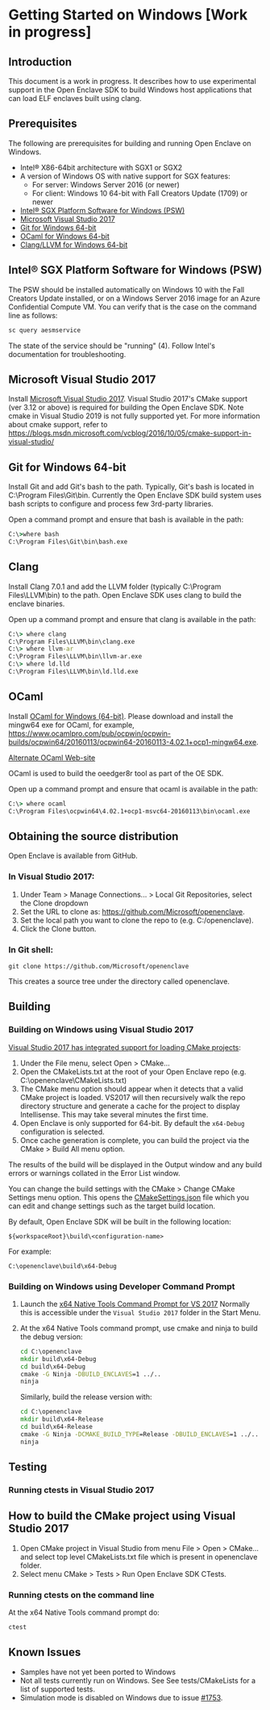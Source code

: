 Getting Started on Windows [Work in progress]
=========================================

Introduction
------------

This document is a work in progress. It describes how to use experimental
support in the Open Enclave SDK to build Windows host applications that can
load ELF enclaves built using clang.

Prerequisites
-------------

The following are prerequisites for building and running Open Enclave on
Windows.

- Intel® X86-64bit architecture with SGX1 or SGX2
- A version of Windows OS with native support for SGX features:
   - For server: Windows Server 2016 (or newer)
   - For client: Windows 10 64-bit with Fall Creators Update (1709) or newer
- [Intel® SGX Platform Software for Windows (PSW)](
  https://software.intel.com/sites/default/files/managed/0f/c8/Intel-SGX-PSW-Release-Notes-for-Windows-OS.pdf)
- [Microsoft Visual Studio 2017](https://visualstudio.microsoft.com/vs/older-downloads/)
- [Git for Windows 64-bit](https://git-scm.com/download/win)
- [OCaml for Windows 64-bit](https://www.ocamlpro.com/pub/ocpwin/ocpwin-builds/ocpwin64/20160113/)
- [Clang/LLVM for Windows 64-bit](http://releases.llvm.org/7.0.1/LLVM-7.0.1-win64.exe)

Intel® SGX Platform Software for Windows (PSW)
---------------------------------

The PSW should be installed automatically on Windows 10 with the Fall Creators
Update installed, or on a Windows Server 2016 image for an Azure Confidential
Compute VM. You can verify that is the case on the command line as follows:

```cmd
sc query aesmservice
```

The state of the service should be "running" (4). Follow Intel's documentation for troubleshooting.

Microsoft Visual Studio 2017
---------------------------------
Install [Microsoft Visual Studio 2017](https://visualstudio.microsoft.com/vs/older-downloads/).
Visual Studio 2017's CMake support (ver 3.12 or above) is required for building the Open Enclave SDK.
Note cmake in Visual Studio 2019 is not fully supported yet.
For more information about cmake support, refer to
https://blogs.msdn.microsoft.com/vcblog/2016/10/05/cmake-support-in-visual-studio/


Git for Windows 64-bit
---------------------------------
Install Git and add Git's bash to the path.
Typically, Git's bash is located in C:\Program Files\Git\bin.
Currently the Open Enclave SDK build system uses bash scripts to configure
and process few 3rd-party libraries.

Open a command prompt and ensure that bash is available in the path:
```cmd
C:\>where bash
C:\Program Files\Git\bin\bash.exe
```

Clang
---------------------------------
Install Clang 7.0.1 and add the LLVM folder (typically C:\Program Files\LLVM\bin)
to the path. Open Enclave SDK uses clang to build the enclave binaries.

Open up a command prompt and ensure that clang is available in the path:
```cmd
C:\> where clang
C:\Program Files\LLVM\bin\clang.exe
C:\> where llvm-ar
C:\Program Files\LLVM\bin\llvm-ar.exe
C:\> where ld.lld
C:\Program Files\LLVM\bin\ld.lld.exe
```

OCaml
---------------------------------
Install [OCaml for Windows (64-bit)](https://www.ocamlpro.com/pub/ocpwin/ocpwin-builds/ocpwin64/20160113/).
Please download and install the mingw64 exe for OCaml, for example, https://www.ocamlpro.com/pub/ocpwin/ocpwin-builds/ocpwin64/20160113/ocpwin64-20160113-4.02.1+ocp1-mingw64.exe.

[Alternate OCaml Web-site](https://fdopen.github.io/opam-repository-mingw/installation/)

OCaml is used to build the oeedger8r tool as part of the OE SDK.

Open up a command prompt and ensure that ocaml is available in the path:
```cmd
C:\> where ocaml
C:\Program Files\ocpwin64\4.02.1+ocp1-msvc64-20160113\bin\ocaml.exe
```

Obtaining the source distribution
---------------------------------

Open Enclave is available from GitHub.

### In Visual Studio 2017:
1. Under Team > Manage Connections... > Local Git Repositories, select the Clone
   dropdown
2. Set the URL to clone as: https://github.com/Microsoft/openenclave.
3. Set the local path you want to clone the repo to (e.g. C:/openenclave).
4. Click the Clone button.

### In Git shell:
```
git clone https://github.com/Microsoft/openenclave
```

This creates a source tree under the directory called openenclave.

Building
--------

### Building on Windows using Visual Studio 2017
[Visual Studio 2017 has integrated support for loading CMake projects](
https://blogs.msdn.microsoft.com/vcblog/2016/10/05/cmake-support-in-visual-studio/):

1. Under the File menu, select Open > CMake...
2. Open the CMakeLists.txt at the root of your Open Enclave repo
   (e.g. C:\openenclave\CMakeLists.txt)
3. The CMake menu option should appear when it detects that a valid CMake project
   is loaded. VS2017 will then recursively walk the repo directory structure and
   generate a cache for the project to display Intellisense. This may take several minutes the first time.
4. Open Enclave is only supported for 64-bit. By default the `x64-Debug` configuration is 
   selected.
5. Once cache generation is complete, you can build the project via the CMake >
   Build All menu option.

The results of the build will be displayed in the Output window and any build
errors or warnings collated in the Error List window.

You can change the build settings with the CMake > Change CMake Settings menu
option. This opens the [CMakeSettings.json](https://blogs.msdn.microsoft.com/vcblog/2017/08/14/cmake-support-in-visual-studio-customizing-your-environment/)
file which you can edit and change settings such as the target build location.

By default, Open Enclave SDK will be built in the following location:
```
${workspaceRoot}\build\<configuration-name>
```
For example:
```
C:\openenclave\build\x64-Debug
```

### Building on Windows using Developer Command Prompt

1. Launch the [x64 Native Tools Command Prompt for VS 2017](
https://docs.microsoft.com/en-us/dotnet/framework/tools/developer-command-prompt-for-vs)
Normally this is accessible under the `Visual Studio 2017` folder in the Start Menu.
2. At the x64 Native Tools command prompt, use cmake and ninja to build the debug version:
   ```cmd
   cd C:\openenclave
   mkdir build\x64-Debug
   cd build\x64-Debug
   cmake -G Ninja -DBUILD_ENCLAVES=1 ../..
   ninja
   ```

   Similarly, build the release version with:
    ```cmd
   cd C:\openenclave
   mkdir build\x64-Release
   cd build\x64-Release
   cmake -G Ninja -DCMAKE_BUILD_TYPE=Release -DBUILD_ENCLAVES=1 ../..
   ninja
   ```

Testing
-------

### Running ctests in Visual Studio 2017

How to build the CMake project using Visual Studio 2017
--------------------------------------------------------
1. Open CMake project in Visual Studio from menu File > Open > CMake...
   and select top level CMakeLists.txt file which is present in openenclave folder.
2. Select menu CMake > Tests > Run Open Enclave SDK CTests.

### Running ctests on the command line
At the x64 Native Tools command prompt do: 

```cmd
ctest
```

Known Issues
------------
* Samples have not yet been ported to Windows
* Not all tests currently run on Windows. See See tests/CMakeLists for a list of supported tests.  
* Simulation mode is disabled on Windows due to issue [#1753](https://github.com/microsoft/openenclave/issues/1753).
  ```